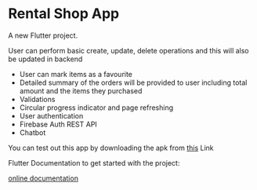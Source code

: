 # Rental Shop App

A new Flutter project.

User can perform basic create, update, delete operations and this will also be updated in backend

- User can mark items as a favourite 
- Detailed summary of the orders will be provided to user including total amount and the items they purchased
- Validations 
- Circular progress indicator and page refreshing
- User authentication
- Firebase Auth REST API 
- Chatbot

You can test out this app by downloading the apk from 
[this](https://minhaskamal.github.io/DownGit/#/home?url=https://github.com/aditya656/rental-app-flutter/blob/gh-pages/app-release.apk "Download Release Apk") Link

Flutter Documentation to get started with the project:

[online documentation](https://flutter.dev/docs)

